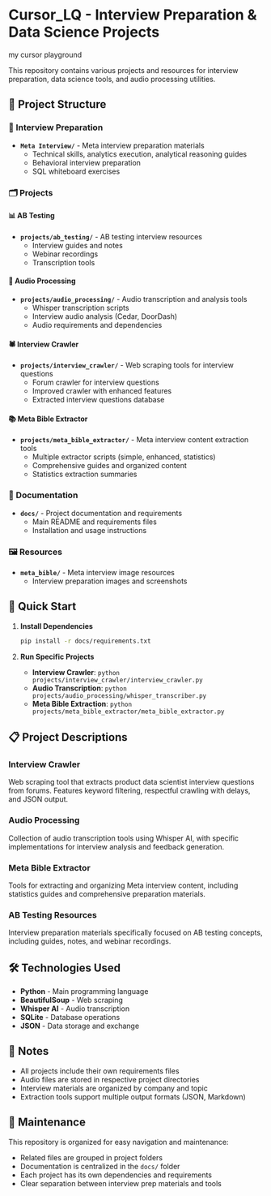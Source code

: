 # Cursor_LQ - Interview Preparation & Data Science Projects

my cursor playground

This repository contains various projects and resources for interview preparation, data science tools, and audio processing utilities.

## 📁 Project Structure

### 🎯 Interview Preparation
- **`Meta Interview/`** - Meta interview preparation materials
  - Technical skills, analytics execution, analytical reasoning guides
  - Behavioral interview preparation
  - SQL whiteboard exercises

### 🗂️ Projects

#### 📊 AB Testing
- **`projects/ab_testing/`** - AB testing interview resources
  - Interview guides and notes
  - Webinar recordings
  - Transcription tools

#### 🎵 Audio Processing
- **`projects/audio_processing/`** - Audio transcription and analysis tools
  - Whisper transcription scripts
  - Interview audio analysis (Cedar, DoorDash)
  - Audio requirements and dependencies

#### 🕷️ Interview Crawler
- **`projects/interview_crawler/`** - Web scraping tools for interview questions
  - Forum crawler for interview questions
  - Improved crawler with enhanced features
  - Extracted interview questions database

#### 📚 Meta Bible Extractor
- **`projects/meta_bible_extractor/`** - Meta interview content extraction tools
  - Multiple extractor scripts (simple, enhanced, statistics)
  - Comprehensive guides and organized content
  - Statistics extraction summaries

### 📖 Documentation
- **`docs/`** - Project documentation and requirements
  - Main README and requirements files
  - Installation and usage instructions

### 🖼️ Resources
- **`meta_bible/`** - Meta interview image resources
  - Interview preparation images and screenshots

## 🚀 Quick Start

1. **Install Dependencies**
   ```bash
   pip install -r docs/requirements.txt
   ```

2. **Run Specific Projects**
   - **Interview Crawler**: `python projects/interview_crawler/interview_crawler.py`
   - **Audio Transcription**: `python projects/audio_processing/whisper_transcriber.py`
   - **Meta Bible Extraction**: `python projects/meta_bible_extractor/meta_bible_extractor.py`

## 📋 Project Descriptions

### Interview Crawler
Web scraping tool that extracts product data scientist interview questions from forums. Features keyword filtering, respectful crawling with delays, and JSON output.

### Audio Processing
Collection of audio transcription tools using Whisper AI, with specific implementations for interview analysis and feedback generation.

### Meta Bible Extractor
Tools for extracting and organizing Meta interview content, including statistics guides and comprehensive preparation materials.

### AB Testing Resources
Interview preparation materials specifically focused on AB testing concepts, including guides, notes, and webinar recordings.

## 🛠️ Technologies Used

- **Python** - Main programming language
- **BeautifulSoup** - Web scraping
- **Whisper AI** - Audio transcription
- **SQLite** - Database operations
- **JSON** - Data storage and exchange

## 📝 Notes

- All projects include their own requirements files
- Audio files are stored in respective project directories
- Interview materials are organized by company and topic
- Extraction tools support multiple output formats (JSON, Markdown)

## 🔧 Maintenance

This repository is organized for easy navigation and maintenance:
- Related files are grouped in project folders
- Documentation is centralized in the `docs/` folder
- Each project has its own dependencies and requirements
- Clear separation between interview prep materials and tools

